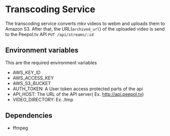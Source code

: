 # Transcoding Service

The transcoding service converts mkv videos to webm and uploads them to Amazon S3.
After that, the URL(`archived_url`) of the uploaded video is send to the Peepol.tv API `PUT /api/streams/:id`

## Environment variables

This are the required environment variables

* AWS_KEY_ID
* AWS_ACCESS_KEY
* AWS_S3_BUCKET
* AUTH_TOKEN: A User token access protected parts of the api
* API_HOST: The URL of the API server( Ex. http://api.peepol.tv)
* VIDEO_DIRECTORY: Ex. /tmp

## Dependencies

* ffmpeg
